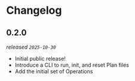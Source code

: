# Changelog

## 0.2.0

_released `2025-10-30`_

- Initial public release!
- Introduce a CLI to run, init, and reset Plan files
- Add the initial set of Operations
